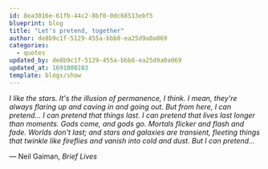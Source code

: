 ```yaml
---
id: 8ea3016e-61fb-44c2-8bf0-0dc68513ebf5
blueprint: blog
title: "Let's pretend, together"
author: de8b9c1f-5129-455a-bbb8-ea25d9a0a069
categories:
  - quotes
updated_by: de8b9c1f-5129-455a-bbb8-ea25d9a0a069
updated_at: 1691000283
template: blogs/show
---
```

_I like the stars. It's the illusion of permanence, I think. I mean, they're always flaring up and caving in and going out. But from here, I can pretend... I can pretend that things last. I can pretend that lives last longer than moments. Gods come, and gods go. Mortals flicker and flash and fade. Worlds don't last; and stars and galaxies are transient, fleeting things that twinkle like fireflies and vanish into cold and dust. But I can pretend..._

― Neil Gaiman, _Brief Lives_